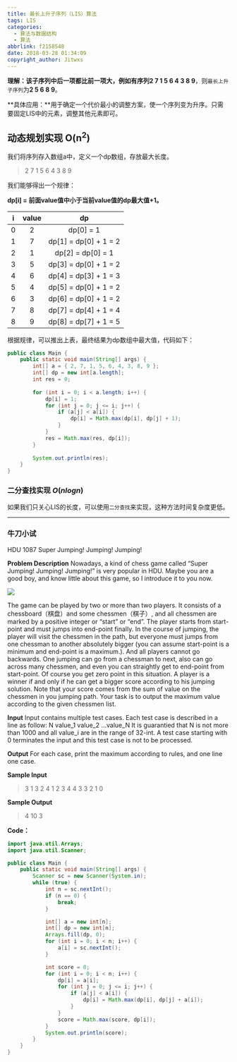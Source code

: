```yaml
---
title: 最长上升子序列（LIS）算法
tags: LIS
categories:
  - 算法与数据结构
  - 算法
abbrlink: f2158548
date: 2018-03-28 01:34:09
copyright_author: Jitwxs
---
```


**理解：**该子序列中后一项都比前一项大，例如有序列**2 7 1 5 6 4 3 8 9**，则`最长上升子序列`为**2 5 6 8 9**。

**具体应用：**用于确定一个代价最小的调整方案，使一个序列变为升序。只需要固定LIS中的元素，调整其他元素即可。

## 动态规划实现 O(n<sup>2</sup>)

我们将序列存入数组a中，定义一个dp数组，存放最大长度。

>2 7 1 5 6 4 3 8 9 

我们能够得出一个规律：

**dp[i] = 前面value值中小于当前value值的dp最大值+1。**

| i | value | dp |
|:-----:|:-----:|:-----:| 
| 0 | 2 | dp[0] = 1 |
| 1 | 7 | dp[1] = dp[0] + 1 = 2 |
| 2 | 1 | dp[2] = dp[0] = 1 |
| 3 | 5 | dp[3] = dp[0] + 1 = 2 |
| 4 | 6 | dp[4] = dp[3] + 1 = 3 |
| 5 | 4 | dp[5] = dp[0] + 1 = 2 |
| 6 | 3 | dp[6] = dp[0] + 1 = 2 |
| 7 | 8 | dp[7] = dp[4] + 1 = 4 |
| 8 | 9 | dp[8] = dp[7] + 1 = 5 |

根据规律，可以推出上表，最终结果为dp数组中最大值，代码如下：

```java
public class Main {
	public static void main(String[] args) {
		int[] a = { 2, 7, 1, 5, 6, 4, 3, 8, 9 };
		int[] dp = new int[a.length];
		int res = 0;
		
		for (int i = 0; i < a.length; i++) {
			dp[i] = 1;
			for (int j = 0; j <= i; j++) {
				if (a[j] < a[i]) {
					dp[i] = Math.max(dp[i], dp[j] + 1);
				}
			}
			res = Math.max(res, dp[i]);
		}
		
		System.out.println(res);
	}
}
```

### 二分查找实现 $O(nlogn)$

如果我们只关心LIS的长度，可以使用`二分查找`来实现，这种方法时间复杂度更低。

---

### 牛刀小试

HDU 1087 Super Jumping! Jumping! Jumping! 

**Problem Description**
Nowadays, a kind of chess game called “Super Jumping! Jumping! Jumping!” is very popular in HDU. Maybe you are a good boy, and know little about this game, so I introduce it to you now.

![](https://cdn.jsdelivr.net/gh/jitwxs/cdn/blog/posts/20180327153716571.png)

The game can be played by two or more than two players. It consists of a chessboard（棋盘）and some chessmen（棋子）, and all chessmen are marked by a positive integer or “start” or “end”. The player starts from start-point and must jumps into end-point finally. In the course of jumping, the player will visit the chessmen in the path, but everyone must jumps from one chessman to another absolutely bigger (you can assume start-point is a minimum and end-point is a maximum.). And all players cannot go backwards. One jumping can go from a chessman to next, also can go across many chessmen, and even you can straightly get to end-point from start-point. Of course you get zero point in this situation. A player is a winner if and only if he can get a bigger score according to his jumping solution. Note that your score comes from the sum of value on the chessmen in you jumping path.
Your task is to output the maximum value according to the given chessmen list.
 
**Input**
Input contains multiple test cases. Each test case is described in a line as follow:
N value_1 value_2 …value_N
It is guarantied that N is not more than 1000 and all value_i are in the range of 32-int.
A test case starting with 0 terminates the input and this test case is not to be processed.
 
**Output**
For each case, print the maximum according to rules, and one line one case. 

**Sample Input**

>3 1 3 2
4 1 2 3 4
4 3 3 2 1
0

**Sample Output**

>4
10
3

**Code：**

```java
import java.util.Arrays;
import java.util.Scanner;

public class Main {
	public static void main(String[] args) {
		Scanner sc = new Scanner(System.in);
		while (true) {
			int n = sc.nextInt();
			if (n == 0) {
				break;
			}

			int[] a = new int[n];
			int[] dp = new int[n];
			Arrays.fill(dp, 0);
			for (int i = 0; i < n; i++) {
				a[i] = sc.nextInt();
			}

			int score = 0;
			for (int i = 0; i < n; i++) {
				dp[i] = a[i];
				for (int j = 0; j <= i; j++) {
					if (a[j] < a[i]) {
						dp[i] = Math.max(dp[i], dp[j] + a[i]);
					}
				}
				score = Math.max(score, dp[i]);
			}
			System.out.println(score);
		}
	}
}
```
